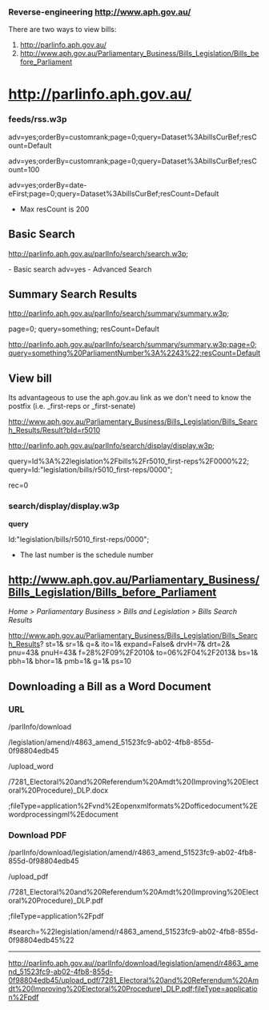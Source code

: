 ### Reverse-engineering http://www.aph.gov.au/

There are two ways to view bills:

1. http://parlinfo.aph.gov.au/
2. http://www.aph.gov.au/Parliamentary_Business/Bills_Legislation/Bills_before_Parliament

# http://parlinfo.aph.gov.au/

### feeds/rss.w3p

adv=yes;orderBy=customrank;page=0;query=Dataset%3AbillsCurBef;resCount=Default

adv=yes;orderBy=customrank;page=0;query=Dataset%3AbillsCurBef;resCount=100

adv=yes;orderBy=date-eFirst;page=0;query=Dataset%3AbillsCurBef;resCount=Default

* Max resCount is 200

## Basic Search

http://parlinfo.aph.gov.au/parlInfo/search/search.w3p;

<blank> - Basic search
adv=yes - Advanced Search

## Summary Search Results

http://parlinfo.aph.gov.au/parlInfo/search/summary/summary.w3p;

page=0;
query=something;
resCount=Default

http://parlinfo.aph.gov.au/parlInfo/search/summary/summary.w3p;page=0;query=something%20ParliamentNumber%3A%2243%22;resCount=Default

## View bill

Its advantageous to use the aph.gov.au link as we don't need to know the postfix (i.e. _first-reps or _first-senate)

http://www.aph.gov.au/Parliamentary_Business/Bills_Legislation/Bills_Search_Results/Result?bId=r5010

http://parlinfo.aph.gov.au/parlInfo/search/display/display.w3p;

query=Id%3A%22legislation%2Fbills%2Fr5010_first-reps%2F0000%22;
query=Id:"legislation/bills/r5010_first-reps/0000";

rec=0

### search/display/display.w3p

**query**

Id:"legislation/bills/r5010_first-reps/0000";

- The last number is the schedule number



## http://www.aph.gov.au/Parliamentary_Business/Bills_Legislation/Bills_before_Parliament

*Home > Parliamentary Business > Bills and Legislation > Bills Search Results*

http://www.aph.gov.au/Parliamentary_Business/Bills_Legislation/Bills_Search_Results?
st=1&
sr=1&
q=&
ito=1&
expand=False&
drvH=7&
drt=2&
pnu=43&
pnuH=43&
f=28%2F09%2F2010&
to=06%2F04%2F2013&
bs=1&
pbh=1&
bhor=1&
pmb=1&
g=1&
ps=10

## Downloading a Bill as a Word Document

### URL

/parlInfo/download

/legislation/amend/r4863_amend_51523fc9-ab02-4fb8-855d-0f98804edb45

/upload_word

/7281_Electoral%20and%20Referendum%20Amdt%20(Improving%20Electoral%20Procedure)_DLP.docx

;fileType=application%2Fvnd%2Eopenxmlformats%2Dofficedocument%2Ewordprocessingml%2Edocument

### Download PDF

/parlInfo/download/legislation/amend/r4863_amend_51523fc9-ab02-4fb8-855d-0f98804edb45

/upload_pdf

/7281_Electoral%20and%20Referendum%20Amdt%20(Improving%20Electoral%20Procedure)_DLP.pdf

;fileType=application%2Fpdf

\#search=%22legislation/amend/r4863_amend_51523fc9-ab02-4fb8-855d-0f98804edb45%22

---

http://parlinfo.aph.gov.au//parlInfo/download/legislation/amend/r4863_amend_51523fc9-ab02-4fb8-855d-0f98804edb45/upload_pdf/7281_Electoral%20and%20Referendum%20Amdt%20(Improving%20Electoral%20Procedure)_DLP.pdf;fileType=application%2Fpdf
